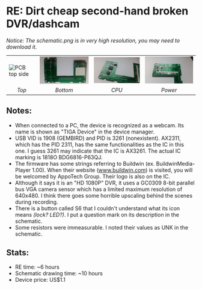 # RE: Dirt cheap second-hand broken DVR/dashcam
_Notice: The schematic.png is in very high resolution, you may need to download it._

<table><tr>
  <td><img src="pcb_top.jpg" width="200" alt="PCB top side" /></td>
  <td><img src="pcb_bottom.jpg" width="200" alt="PCB bottom side" /></td>
  <td><img src="pcb_cpuside.jpg" width="200" alt="PCB CPU side" /></td>
  <td><img src="pcb_powerside.jpg" width="200" alt="PCB power side" /></td>
  </tr><tr>
  <td align="middle"><i>Top</i></td>
  <td align="middle"><i>Bottom</i></td>
  <td align="middle"><i>CPU</i></td>
  <td align="middle"><i>Power</i></td>
</tr></table>

## Notes:
- When connected to a PC, the device is recognized as a webcam. Its name is shown as "TIGA Device" in the device manager.
- USB VID is 1908 (GEMBIRD) and PID is 3261 (nonexistent). AX2311, which has the PID 2311, has the same functionalities as the IC in this one. I guess 3261 may indicate that the IC is AX3261. The actual IC marking is 1818O BDG6816-P63QJ.
- The firmware has some strings referring to Buildwin (ex. BuildwinMedia-Player 1.00). When their website (www.buildwin.com) is visited, you will be welcomed by AppoTech Group. Their logo is also on the IC.
- Although it says it is an "HD 1080P" DVR, it uses a GC0309 8-bit parallel bus VGA camera sensor which has a limited maximum resolution of 640x480. I think there goes some horrible upscaling behind the scenes during recording.
- There is a button called S6 that I couldn't understand what its icon means _(lock? LED?)_. I put a question mark on its description in the schematic.
- Some resistors were immeasurable. I noted their values as UNK in the schematic.

## Stats:
- RE time: ~6 hours
- Schematic drawing time: ~10 hours
- Device price: US$1.1
